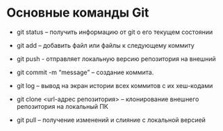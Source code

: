 # Основные команды Git

*	git status – получить информацию от git о его текущем состоянии

*   git add – добавить файл или файлы к следующему коммиту

*   git push - отправляет локальную версию репозитория на внешний

*   git commit -m “message” – создание коммита.

*   git log – вывод на экран истории всех коммитов с их хеш-кодами

*   git clone <url-адрес репозитория> – клонирование внешнего репозитория на  локальный ПК

*   git pull – получение изменений и слияние с локальной версией

